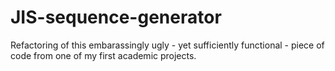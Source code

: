 # JIS-sequence-generator
Refactoring of this embarassingly ugly - yet sufficiently functional - piece of code from one of my first academic projects.
